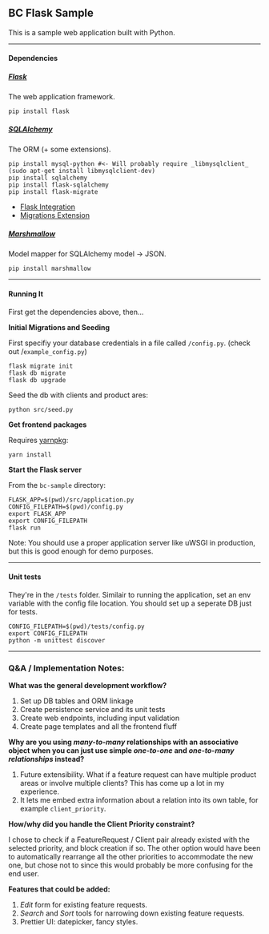 ## BC Flask Sample
This is a sample web application built with Python.

---

#### Dependencies


##### [Flask](http://flask.pocoo.org/docs/0.12/quickstart/)
The web application framework.

```
pip install flask
```

##### [SQLAlchemy](https://www.sqlalchemy.org/)
The ORM (+ some extensions).

```
pip install mysql-python #<- Will probably require _libmysqlclient_ (sudo apt-get install libmysqlclient-dev)
pip install sqlalchemy
pip install flask-sqlalchemy
pip install flask-migrate
```

- [Flask Integration](http://flask.pocoo.org/docs/0.12/quickstart/)
- [Migrations Extension](https://flask-migrate.readthedocs.io/en/latest/)

##### [Marshmallow](https://marshmallow.readthedocs.io/en/latest/)
Model mapper for SQLAlchemy model -> JSON.

```
pip install marshmallow
```

---

#### Running It

First get the dependencies above, then...

**Initial Migrations and Seeding**

First specifiy your database credentials in a file called `/config.py`. (check out /`example_config.py`)

```
flask migrate init
flask db migrate
flask db upgrade
```

Seed the db with clients and product ares:

```
python src/seed.py
```

**Get frontend packages**

Requires [yarnpkg](https://yarnpkg.com/lang/en/docs/install/):
```
yarn install
```

**Start the Flask server**

From the `bc-sample` directory:
```
FLASK_APP=$(pwd)/src/application.py
CONFIG_FILEPATH=$(pwd)/config.py
export FLASK_APP
export CONFIG_FILEPATH
flask run
```
Note: You should use a proper application server like uWSGI in production, but this is good enough for demo purposes.

---

#### Unit tests
They're in the `/tests` folder. Similair to running the application, set an env variable with the config file location. You should set up a seperate DB just for tests.
```
CONFIG_FILEPATH=$(pwd)/tests/config.py
export CONFIG_FILEPATH
python -m unittest discover
```

---

### Q&A / Implementation Notes:
**What was the general development workflow?**

1. Set up DB tables and ORM linkage
2. Create persistence service and its unit tests
3. Create web endpoints, including input validation
4. Create page templates and all the frontend fluff

**Why are you using _many-to-many_ relationships with an associative object when you can just use simple _one-to-one_ and _one-to-many relationships_ instead?**

1. Future extensibility. What if a feature request can have multiple product areas or involve multiple clients? This has come up a lot in my experience.
2. It lets me embed extra information about a relation into its own table, for example `client_priority`.

**How/why did you handle the Client Priority constraint?**

I chose to check if a FeatureRequest / Client pair already existed with the selected priority, and block creation if so. The other option would have been to automatically rearrange all the other priorities to accommodate the new one, but chose not to since this would probably be more confusing for the end user.

**Features that could be added:**

1. _Edit_ form for existing feature requests.
2. _Search_ and _Sort_ tools for narrowing down existing feature requests.
3. Prettier UI: datepicker, fancy styles.